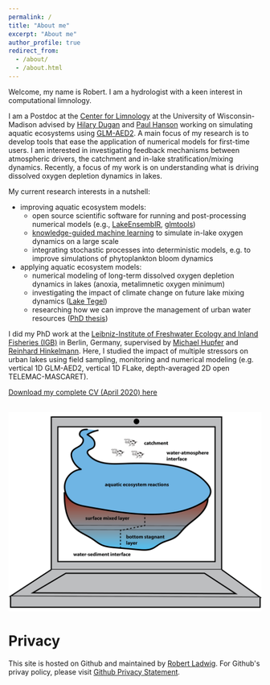 ```yaml
---
permalink: /
title: "About me"
excerpt: "About me"
author_profile: true
redirect_from: 
  - /about/
  - /about.html
---
```


Welcome, my name is Robert. I am a hydrologist with a keen interest in computational limnology.

I am a Postdoc at the [Center for Limnology](https://limnology.wisc.edu/) at the University of Wisconsin-Madison advised by [Hilary Dugan](https://dugan.limnology.wisc.edu/) and [Paul Hanson](http://hanson.limnology.wisc.edu) working on simulating aquatic ecosystems using [GLM-AED2](http://aed.see.uwa.edu.au/research/models/GLM/). A main focus of my research is to develop tools that ease the application of numerical models for first-time users. I am interested in investigating feedback mechanisms between atmospheric drivers, the catchment and in-lake stratification/mixing dynamics. Recently, a focus of my work is on understanding what is driving dissolved oxygen depletion dynamics in lakes.

My current research interests in a nutshell:
- improving aquatic ecosystem models:
  - open source scientific software for running and post-processing numerical models (e.g., [LakeEnsemblR](https://github.com/aemon-j/LakeEnsemblR), [glmtools](https://github.com/USGS-R/glmtools))
  - [knowledge-guided machine learning](https://sites.google.com/umn.edu/kgml/home) to simulate in-lake oxygen dynamics on a large scale
  - integrating stochastic processes into deterministic models, e.g. to improve simulations of phytoplankton bloom dynamics
- applying aquatic ecosystem models:
  - numerical modeling of long-term dissolved oxygen depletion dynamics in lakes (anoxia, metalimnetic oxygen minimum)
  - investigating the impact of climate change on future lake mixing dynamics ([Lake Tegel](https://www.mdpi.com/2073-4441/10/2/186))
  - researching how we can improve the management of urban water resources ([PhD thesis](https://depositonce.tu-berlin.de/handle/11303/9203))

I did my PhD work at the [Leibniz-Institute of Freshwater Ecology and Inland Fisheries (IGB)](https://www.igb-berlin.de/en) in Berlin, Germany, supervised by [Michael Hupfer](https://www.igb-berlin.de/en/hupfer) and [Reinhard Hinkelmann](https://www.wahyd.tu-berlin.de/menue/about_us/team/head/prof_dr-ing_reinhard_hinkelmann/). Here, I studied the impact of multiple stressors on urban lakes using field sampling, monitoring and numerical modeling (e.g. vertical 1D GLM-AED2, vertical 1D FLake, depth-averaged 2D open TELEMAC-MASCARET). 

[Download my complete CV (April 2020) here](https://robertladwig.github.io/pdf/CV_Ladwig.pdf)

<br/><img src='/images/mywork-schematic-01.png'>

Privacy
======
This site is hosted on Github and maintained by [Robert Ladwig](https://robertladwig.github.io/markdown/). For Github's privay policy, please visit [Github Privacy Statement](https://help.github.com/articles/github-privacy-statement/).
